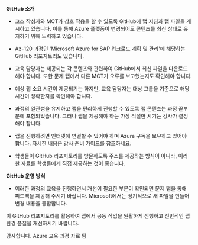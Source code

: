 ﻿**GitHub 소개**

*	코스 작성자와 MCT가 상호 작용을 할 수 있도록 GitHub에 랩 지침과 랩 파일을 게시하고 있습니다. 이를 통해 Azure 플랫폼이 변경되어도 콘텐츠를 최신 상태로 유지하기 위해 노력하고 있습니다.

*	Az-120 과정인 'Microsoft Azure for SAP 워크로드 계획 및 관리'에 해당하는 GitHub 리포지토리도 있습니다.

*	교육 담당자는 제공되는 각 콘텐츠와 관련하여 GitHub에서 최신 파일을 다운로드해야 합니다. 또한 문제 탭에서 다른 MCT가 오류를 보고했는지도 확인해야 합니다.  

*	예상 랩 소요 시간이 제공되기는 하지만, 교육 담당자는 대상 그룹을 기준으로 해당 시간이 정확한지를 확인해야 합니다.

*	과정의 일관성을 유지하고 랩을 편리하게 진행할 수 있도록 랩 콘텐츠는 과정 끝부분에 포함되었습니다. 그러나 랩을 제공해야 하는 가장 적절한 시기는 강사가 결정해야 합니다.

*	랩을 진행하려면 인터넷에 연결할 수 있어야 하며 Azure 구독을 보유하고 있어야 합니다. 자세한 내용은 강사 준비 가이드를 참조하세요. 

*	학생들이 GitHub 리포지토리를 방문하도록 주소를 제공하는 방식이 아니라, 이러한 자료를 학생들에게 직접 제공하는 것이 좋습니다. 

**GitHub 운영 방식**

*	이러한 과정의 교육을 진행하면서 개선이 필요한 부분이 확인되면 문제 탭을 통해 피드백을 제공해 주시기 바랍니다. Microsoft에서는 정기적으로 새 파일을 만들어 변경 내용을 통합합니다. 

이 GitHub 리포지토리를 활용하여 랩에서 공동 작업을 원활하게 진행하고 전반적인 랩 환경 품질을 개선하시기 바랍니다. 

감사합니다.
Azure 교육 과정 자료 팀
